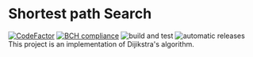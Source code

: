 # Shortest path Search
[![CodeFactor](https://www.codefactor.io/repository/github/amrukwa/shortest_path/badge)](https://www.codefactor.io/repository/github/amrukwa/shortest_path) [![BCH compliance](https://bettercodehub.com/edge/badge/amrukwa/shortest_path?branch=main)](https://bettercodehub.com/) ![build and test](https://github.com/amrukwa/shortest_path/workflows/build%20and%20test/badge.svg) ![automatic releases](https://github.com/amrukwa/shortest_path/workflows/automatic%20releases/badge.svg)  
This project is an implementation of Dijikstra's algorithm.

